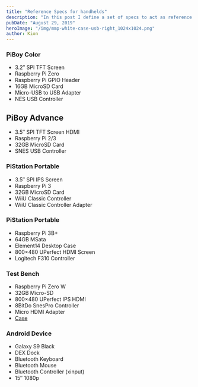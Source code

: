 ```yaml
---
title: "Reference Specs for handhelds"
description: "In this post I define a set of specs to act as reference hardware for each handheld type"
pubDate: "August 29, 2019"
heroImage: "/img/mmp-white-case-usb-right_1024x1024.png"
author: Kion
---
```


### PiBoy Color

- 3.2″ SPI TFT Screen  
- Raspberry Pi Zero  
- Raspberry Pi GPIO Header  
- 16GB MicroSD Card  
- Micro-USB to USB Adapter  
- NES USB Controller

## PiBoy Advance

- 3.5″ SPI TFT Screen HDMI  
- Raspberry Pi 2/3  
- 32GB MicroSD Card  
- SNES USB Controller

### PiStation Portable

- 3.5″ SPI IPS Screen  
- Raspberry Pi 3  
- 32GB MicroSD Card  
- WiiU Classic Controller  
- WiiU Classic Controller Adapter

### PiStation Portable

- Raspberry Pi 3B+  
- 64GB MSata  
- Element14 Desktop Case  
- 800×480 UPerfect HDMI Screen  
- Logitech F310 Controller

### Test Bench

- Raspberry Pi Zero W  
- 32GB Micro-SD  
- 800×480 UPerfect IPS HDMI  
- 8BitDo SnesPro Controller  
- Micro HDMI Adapter
- [Case](https://thepihut.com/blogs/raspberry-pi-roundup/introducing-modmypis-new-case-for-the-raspberry-pi-b
)

### Android Device

- Galaxy S9 Black  
- DEX Dock  
- Bluetooth Keyboard  
- Bluetooth Mouse  
- Bluetooth Controller (xinput)  
- 15″ 1080p
